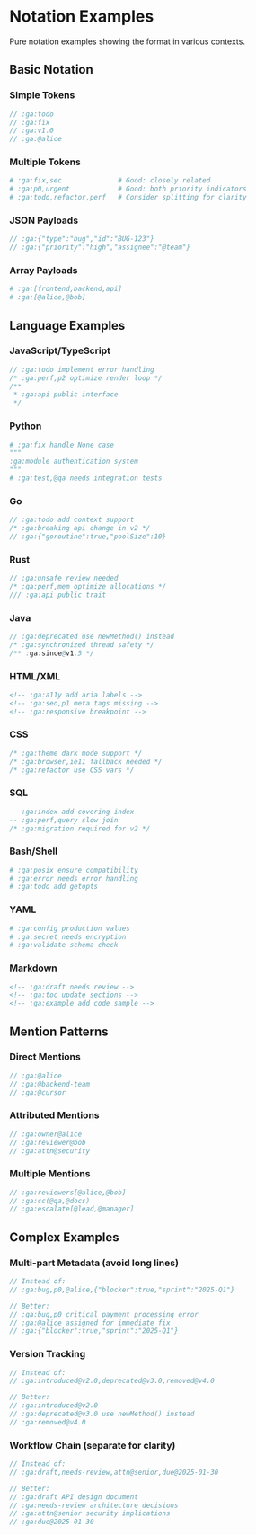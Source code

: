 # Notation Examples

Pure notation examples showing the format in various contexts.

## Basic Notation

### Simple Tokens
```javascript
// :ga:todo
// :ga:fix
// :ga:v1.0
// :ga:@alice
```

### Multiple Tokens
```python
# :ga:fix,sec              # Good: closely related
# :ga:p0,urgent            # Good: both priority indicators
# :ga:todo,refactor,perf   # Consider splitting for clarity
```

### JSON Payloads
```go
// :ga:{"type":"bug","id":"BUG-123"}
// :ga:{"priority":"high","assignee":"@team"}
```

### Array Payloads
```ruby
# :ga:[frontend,backend,api]
# :ga:[@alice,@bob]
```

## Language Examples

### JavaScript/TypeScript
```javascript
// :ga:todo implement error handling
/* :ga:perf,p2 optimize render loop */
/** 
 * :ga:api public interface
 */
```

### Python
```python
# :ga:fix handle None case
"""
:ga:module authentication system
"""
# :ga:test,@qa needs integration tests
```

### Go
```go
// :ga:todo add context support
/* :ga:breaking api change in v2 */
// :ga:{"goroutine":true,"poolSize":10}
```

### Rust
```rust
// :ga:unsafe review needed
/* :ga:perf,mem optimize allocations */
/// :ga:api public trait
```

### Java
```java
// :ga:deprecated use newMethod() instead
/* :ga:synchronized thread safety */
/** :ga:since@v1.5 */
```

### HTML/XML
```html
<!-- :ga:a11y add aria labels -->
<!-- :ga:seo,p1 meta tags missing -->
<!-- :ga:responsive breakpoint -->
```

### CSS
```css
/* :ga:theme dark mode support */
/* :ga:browser,ie11 fallback needed */
/* :ga:refactor use CSS vars */
```

### SQL
```sql
-- :ga:index add covering index
-- :ga:perf,query slow join
/* :ga:migration required for v2 */
```

### Bash/Shell
```bash
# :ga:posix ensure compatibility
# :ga:error needs error handling
# :ga:todo add getopts
```

### YAML
```yaml
# :ga:config production values
# :ga:secret needs encryption
# :ga:validate schema check
```

### Markdown
```markdown
<!-- :ga:draft needs review -->
<!-- :ga:toc update sections -->
<!-- :ga:example add code sample -->
```

## Mention Patterns

### Direct Mentions
```javascript
// :ga:@alice
// :ga:@backend-team
// :ga:@cursor
```

### Attributed Mentions
```javascript
// :ga:owner@alice
// :ga:reviewer@bob
// :ga:attn@security
```

### Multiple Mentions
```javascript
// :ga:reviewers[@alice,@bob]
// :ga:cc(@qa,@docs)
// :ga:escalate[@lead,@manager]
```

## Complex Examples

### Multi-part Metadata (avoid long lines)
```javascript
// Instead of:
// :ga:bug,p0,@alice,{"blocker":true,"sprint":"2025-Q1"}

// Better:
// :ga:bug,p0 critical payment processing error
// :ga:@alice assigned for immediate fix
// :ga:{"blocker":true,"sprint":"2025-Q1"}
```

### Version Tracking
```javascript
// Instead of:
// :ga:introduced@v2.0,deprecated@v3.0,removed@v4.0

// Better:
// :ga:introduced@v2.0
// :ga:deprecated@v3.0 use newMethod() instead  
// :ga:removed@v4.0
```

### Workflow Chain (separate for clarity)
```javascript
// Instead of:
// :ga:draft,needs-review,attn@senior,due@2025-01-30

// Better:
// :ga:draft API design document
// :ga:needs-review architecture decisions
// :ga:attn@senior security implications
// :ga:due@2025-01-30
```
